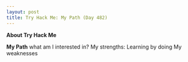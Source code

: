 ```yaml
---
layout: post
title: Try Hack Me: My Path (Day 482)
---
```


__About Try Hack Me__

__My Path__
what am I interested in?
My strengths: Learning by doing
My weaknesses
